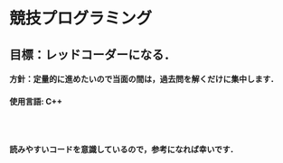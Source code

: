 # 競技プログラミング
<h2>
  目標：レッドコーダーになる．
  <h4>
    方針：定量的に進めたいので当面の間は，過去問を解くだけに集中します．
    <h4>
      使用言語: C++
<br>
     <br>

<br>
     <br>
      

      
読みやすいコードを意識しているので，参考になれば幸いです．
